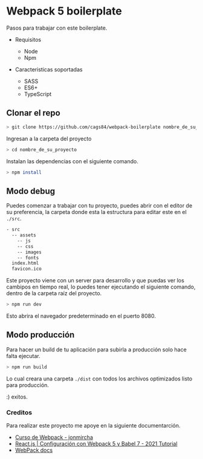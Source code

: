 # Webpack 5 boilerplate

Pasos para trabajar con este boilerplate.

- Requisitos

  - Node
  - Npm

- Caracteristicas soportadas

  - SASS
  - ES6+
  - TypeScript

## Clonar el repo

```sh
> git clone https://github.com/cags84/webpack-boilerplate nombre_de_su_proyecto
```

Ingresan a la carpeta del proyecto

```sh
> cd nombre_de_su_proyecto
```

Instalan las dependencias con el siguiente comando.

```sh
> npm install
```

## Modo debug

Puedes comenzar a trabajar con tu proyecto, puedes abrir con el editor de su preferencia, la carpeta donde esta la estructura para editar este en el `./src`.

```sh
- src
  -- assets
    -- js
    -- css
    -- images
    -- fonts
  index.html
  favicon.ico
```

Este proyecto viene con un server para desarrollo y que puedas ver los cambipos en tiempo real, lo puedes tener ejecutando el siguiente comando, dentro de la carpeta raíz del proyecto.

```sh
> npm run dev
```

Esto abrira el navegador predeterminado en el puerto 8080.

## Modo producción

Para hacer un build de tu aplicación para subirla a producción solo hace falta ejecutar.

```sh
> npm run build
```

Lo cual creara una carpeta `./dist` con todos los archivos optimizados listo para producción.

:) exitos.

### Creditos

Para realizar este proyecto me apoye en la siguiente documentarción.

- [Curso de Webpack - jonmircha](https://www.youtube.com/watch?v=-bp3q-YTr4Q&t=7759s)
- [React.js | Configuración con Webpack 5 y Babel 7 - 2021 Tutorial](https://www.youtube.com/watch?v=97Ajv8-NRVY&t=704s)
- [WebPack docs](https://webpack.js.org/concepts/)
